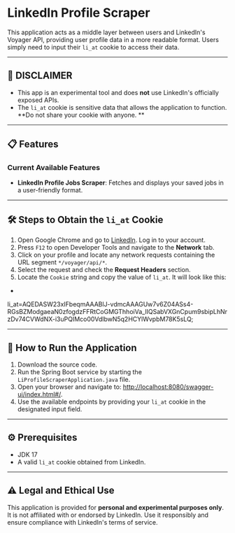 # LinkedIn Profile Scraper

This application acts as a middle layer between users and LinkedIn's Voyager API, providing user profile data in a more
readable format. Users simply need to input their `li_at` cookie to access their data.

---

## 🚨 DISCLAIMER

- This app is an experimental tool and does **not** use LinkedIn's officially exposed APIs.
- The `li_at` cookie is sensitive data that allows the application to function. **Do not share your cookie with anyone.
  **

---

## 📋 Features

### **Current Available Features**

- **LinkedIn Profile Jobs Scraper**: Fetches and displays your saved jobs in a user-friendly format.

---

## 🛠️ Steps to Obtain the `li_at` Cookie

1. Open Google Chrome and go to [LinkedIn](https://linkedin.com). Log in to your account.
2. Press `F12` to open Developer Tools and navigate to the **Network** tab.
3. Click on your profile and locate any network requests containing the URL segment `*/voyager/api/*`.
4. Select the request and check the **Request Headers** section.
5. Locate the `Cookie` string and copy the value of `li_at`. It will look like this:

-
li_at=AQEDASW23xIFbeqmAAABlJ-vdmcAAAGUw7v6Z04ASs4-RGsBZModgaeaN0zfogdzFFRtCoGMGThhoiVa_lIQSabVXGnCpum9sbipLhNrzDv74CVWdNX-i3uPQIMco00VdlbwN5q2HCYlWvpbM78K5sLQ;

---

## 🚀 How to Run the Application

1. Download the source code.
2. Run the Spring Boot service by starting the `LiProfileScraperApplication.java` file.
3. Open your browser and navigate
   to: [http://localhost:8080/swagger-ui/index.html#/](http://localhost:8080/swagger-ui/index.html#/).
4. Use the available endpoints by providing your `li_at` cookie in the designated input field.

---

## ⚙️ Prerequisites

- JDK 17
- A valid `li_at` cookie obtained from LinkedIn.

---

## ⚠️ Legal and Ethical Use

This application is provided for **personal and experimental purposes only**. It is not affiliated with or endorsed by
LinkedIn. Use it responsibly and ensure compliance with LinkedIn's terms of service.
